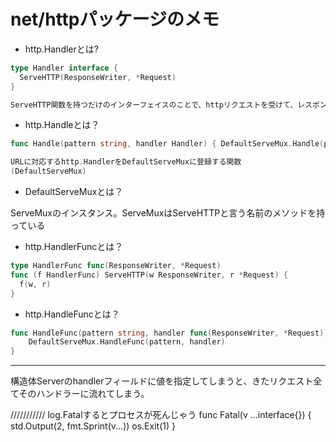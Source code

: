 # net/httpパッケージのメモ

- http.Handlerとは?

```go
type Handler interface {
  ServeHTTP(ResponseWriter, *Request)
}

ServeHTTP関数を持つだけのインターフェイスのことで、httpリクエストを受けて、レスポンスすることが責務
```

- http.Handleとは？

```go
func Handle(pattern string, handler Handler) { DefaultServeMux.Handle(pattern, handler) }

URLに対応するhttp.HandlerをDefaultServeMuxに登録する関数
(DefaultServeMux)
```

- DefaultServeMuxとは？

ServeMuxのインスタンス。ServeMuxはServeHTTPと言う名前のメソッドを持っている



- http.HandlerFuncとは？

```go
type HandlerFunc func(ResponseWriter, *Request)
func (f HandlerFunc) ServeHTTP(w ResponseWriter, r *Request) {
  f(w, r)
}

```

- http.HandleFuncとは？

```go
func HandleFunc(pattern string, handler func(ResponseWriter, *Request)) {
    DefaultServeMux.HandleFunc(pattern, handler)
}
```



____

構造体Serverのhandlerフィールドに値を指定してしまうと、きたリクエスト全てそのハンドラーに流れてしまう。


///////////
log.Fatalするとプロセスが死んじゃう
func Fatal(v ...interface{}) {
    std.Output(2, fmt.Sprint(v...))
    os.Exit(1)
}